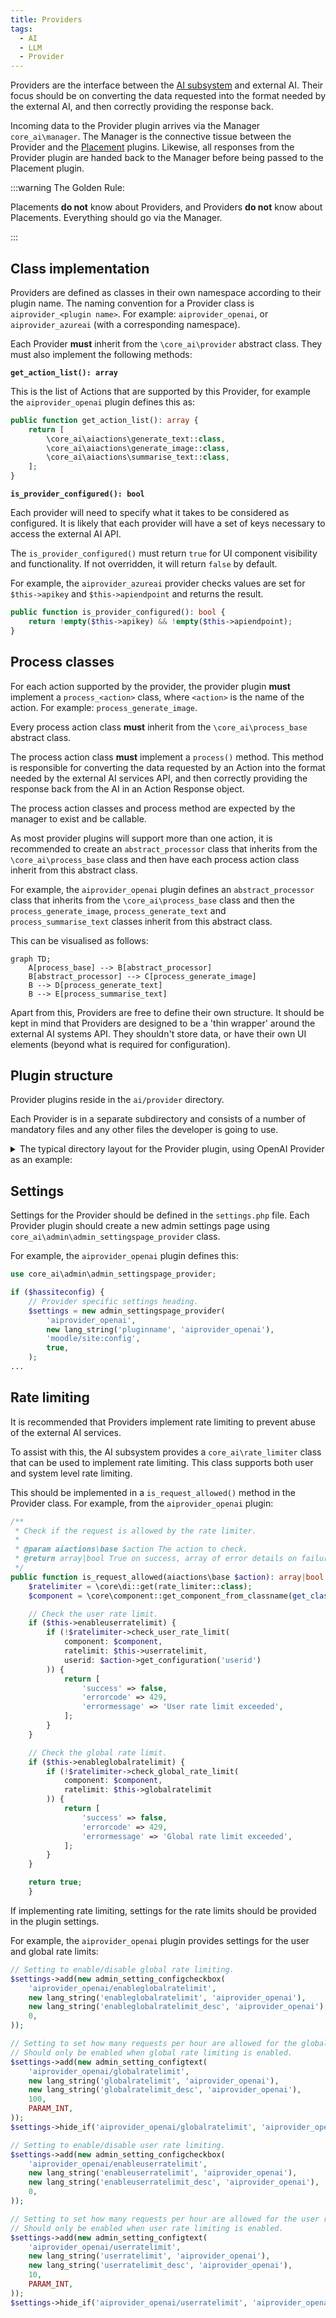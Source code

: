```yaml
---
title: Providers
tags:
  - AI
  - LLM
  - Provider
---
```


Providers are the interface between the [AI subsystem](/apis/subsystems/ai/index.md) and external AI.
Their focus should be on converting the data requested into the format needed
by the external AI, and then correctly providing the response back.

Incoming data to the Provider plugin arrives via the Manager `core_ai\manager`.
The Manager is the connective tissue between the Provider and the [Placement](/apis/plugintypes/ai/placement.md) plugins.
Likewise, all responses from the Provider plugin are handed back to the Manager before being passed to the Placement plugin.

:::warning The Golden Rule:

Placements **do not** know about Providers, and Providers **do not** know about Placements.
Everything should go via the Manager.

:::

## Class implementation

Providers are defined as classes in their own namespace according to their plugin name.
The naming convention for a Provider class is `aiprovider_<plugin name>`.
For example: `aiprovider_openai`, or `aiprovider_azureai` (with a corresponding namespace).

Each Provider **must** inherit from the `\core_ai\provider` abstract class.
They must also implement the following methods:

**`get_action_list(): array`**

This is the list of Actions that are supported by this Provider, for example the `aiprovider_openai` plugin defines this as:

```php
public function get_action_list(): array {
    return [
        \core_ai\aiactions\generate_text::class,
        \core_ai\aiactions\generate_image::class,
        \core_ai\aiactions\summarise_text::class,
    ];
}
```

**`is_provider_configured(): bool`**

Each provider will need to specify what it takes to be considered as configured.
It is likely that each provider will have a set of keys necessary to access the external AI API.

The `is_provider_configured()` must return `true` for UI component visibility and functionality. If not overridden, it will
return `false` by default.

For example, the `aiprovider_azureai` provider checks values are set for `$this->apikey` and `$this->apiendpoint` and returns
the result.

```php
public function is_provider_configured(): bool {
    return !empty($this->apikey) && !empty($this->apiendpoint);
}
```

## Process classes

For each action supported by the provider, the provider plugin **must** implement a `process_<action>` class,
where `<action>` is the name of the action. For example: `process_generate_image`.

Every process action class **must** inherit from the `\core_ai\process_base` abstract class.

The process action class **must** implement a `process()` method. This method is responsible for
converting the data requested by an Action into the format needed by the external AI services API,
and then correctly providing the response back from the AI in an Action Response object.

The process action classes and process method are expected by the manager to exist and be callable.

As most provider plugins will support more than one action, it is recommended to create an
`abstract_processor` class that inherits from the `\core_ai\process_base` class and then have each
process action class inherit from this abstract class.

For example, the `aiprovider_openai` plugin defines an `abstract_processor` class that inherits from
the `\core_ai\process_base` class and then the `process_generate_image`, `process_generate_text` and
`process_summarise_text` classes inherit from this abstract class.

This can be visualised as follows:

```mermaid
graph TD;
    A[process_base] --> B[abstract_processor]
    B[abstract_processor] --> C[process_generate_image]
    B --> D[process_generate_text]
    B --> E[process_summarise_text]
 ```

Apart from this, Providers are free to define their own structure. It should be kept in mind that Providers
are designed to be a 'thin wrapper' around the external AI systems API. They shouldn't store data,
or have their own UI elements (beyond what is required for configuration).

## Plugin structure

Provider plugins reside in the `ai/provider` directory.

Each Provider is in a separate subdirectory and consists of a number of mandatory files and any other
files the developer is going to use.

<details>
  <summary>The typical directory layout for the Provider plugin, using OpenAI Provider as an example:</summary>

```console
.
├── classes
│   ├── abstract_processor.php
│   ├── privacy
│   │   └── provider.php
│   ├── process_generate_image.php
│   ├── process_generate_text.php
│   ├── process_summarise_text.php
│   └── provider.php
├── lang
│   └── en
│       └── aiprovider_openai.php
├── settings.php
├── tests
│   ├── fixtures
│   │   ├── image_request_success.json
│   │   ├── test.jpg
│   │   └── text_request_success.json
│   ├── process_generate_image_test.php
│   ├── process_generate_text_test.php
│   ├── process_summarise_text_test.php
│   └── provider_test.php
└── version.php

```

</details>

## Settings

Settings for the Provider should be defined in the `settings.php` file.
Each Provider plugin should create a new admin settings page using `core_ai\admin\admin_settingspage_provider` class.

For example, the `aiprovider_openai` plugin defines this:

```php
use core_ai\admin\admin_settingspage_provider;

if ($hassiteconfig) {
    // Provider specific settings heading.
    $settings = new admin_settingspage_provider(
        'aiprovider_openai',
        new lang_string('pluginname', 'aiprovider_openai'),
        'moodle/site:config',
        true,
    );
...
```

## Rate limiting

It is recommended that Providers implement rate limiting to prevent abuse of the external AI services.

To assist with this, the AI subsystem provides a `core_ai\rate_limiter` class that can be used to implement rate limiting.
This class supports both user and system level rate limiting.

This should be implemented in a `is_request_allowed()` method in the Provider class. For example, from the
`aiprovider_openai` plugin:

```php
/**
 * Check if the request is allowed by the rate limiter.
 *
 * @param aiactions\base $action The action to check.
 * @return array|bool True on success, array of error details on failure.
 */
public function is_request_allowed(aiactions\base $action): array|bool {
    $ratelimiter = \core\di::get(rate_limiter::class);
    $component = \core\component::get_component_from_classname(get_class($this));

    // Check the user rate limit.
    if ($this->enableuserratelimit) {
        if (!$ratelimiter->check_user_rate_limit(
            component: $component,
            ratelimit: $this->userratelimit,
            userid: $action->get_configuration('userid')
        )) {
            return [
                'success' => false,
                'errorcode' => 429,
                'errormessage' => 'User rate limit exceeded',
            ];
        }
    }

    // Check the global rate limit.
    if ($this->enableglobalratelimit) {
        if (!$ratelimiter->check_global_rate_limit(
            component: $component,
            ratelimit: $this->globalratelimit
        )) {
            return [
                'success' => false,
                'errorcode' => 429,
                'errormessage' => 'Global rate limit exceeded',
            ];
        }
    }

    return true;
    }
```

If implementing rate limiting, settings for the rate limits should be provided in the plugin settings.

For example, the `aiprovider_openai` plugin provides settings for the user and global rate limits:

```php
// Setting to enable/disable global rate limiting.
$settings->add(new admin_setting_configcheckbox(
    'aiprovider_openai/enableglobalratelimit',
    new lang_string('enableglobalratelimit', 'aiprovider_openai'),
    new lang_string('enableglobalratelimit_desc', 'aiprovider_openai'),
    0,
));

// Setting to set how many requests per hour are allowed for the global rate limit.
// Should only be enabled when global rate limiting is enabled.
$settings->add(new admin_setting_configtext(
    'aiprovider_openai/globalratelimit',
    new lang_string('globalratelimit', 'aiprovider_openai'),
    new lang_string('globalratelimit_desc', 'aiprovider_openai'),
    100,
    PARAM_INT,
));
$settings->hide_if('aiprovider_openai/globalratelimit', 'aiprovider_openai/enableglobalratelimit', 'eq', 0);

// Setting to enable/disable user rate limiting.
$settings->add(new admin_setting_configcheckbox(
    'aiprovider_openai/enableuserratelimit',
    new lang_string('enableuserratelimit', 'aiprovider_openai'),
    new lang_string('enableuserratelimit_desc', 'aiprovider_openai'),
    0,
));

// Setting to set how many requests per hour are allowed for the user rate limit.
// Should only be enabled when user rate limiting is enabled.
$settings->add(new admin_setting_configtext(
    'aiprovider_openai/userratelimit',
    new lang_string('userratelimit', 'aiprovider_openai'),
    new lang_string('userratelimit_desc', 'aiprovider_openai'),
    10,
    PARAM_INT,
));
$settings->hide_if('aiprovider_openai/userratelimit', 'aiprovider_openai/enableuserratelimit', 'eq', 0);
```
